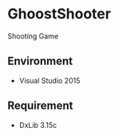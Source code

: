 # GhoostShooter

Shooting Game

## Environment

- Visual Studio 2015

## Requirement

- DxLib 3.15c

